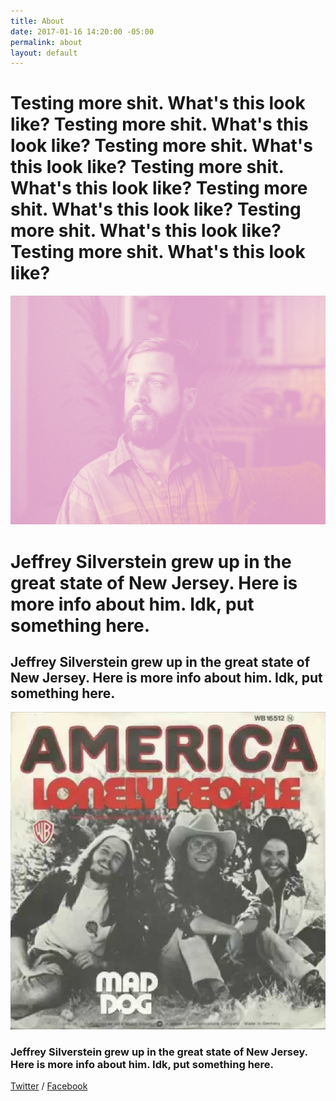 ```yaml
---
title: About
date: 2017-01-16 14:20:00 -05:00
permalink: about
layout: default
---
```


# Testing more shit. What's this look like? Testing more shit. What's this look like? Testing more shit. What's this look like? Testing more shit. What's this look like? Testing more shit. What's this look like? Testing more shit. What's this look like? Testing more shit. What's this look like?

![jeff-duo.jpg](/uploads/jeff-duo.jpg)

# Jeffrey Silverstein grew up in the great state of New Jersey. Here is more info about him. Idk, put something here.

## Jeffrey Silverstein grew up in the great state of New Jersey. Here is more info about him. Idk, put something here.

![maxresdefault.jpg](/uploads/maxresdefault.jpg)

### Jeffrey Silverstein grew up in the great state of New Jersey. Here is more info about him. Idk, put something here.

[Twitter](http://www.twitter.com) / [Facebook](http://facebook.com)